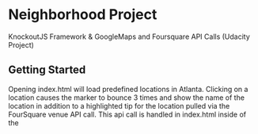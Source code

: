 # Neighborhood Project

KnockoutJS Framework & GoogleMaps and Foursquare API Calls (Udacity Project)

## Getting Started

Opening index.html will load predefined locations in Atlanta.  Clicking on a location causes the marker to bounce 3 times and show the name of the location in addition to a highlighted tip for the location pulled via the FourSquare venue API call.  This api call is handled in index.html inside of the <script> tag.  

KnockoutJS handling and binding is located in app.js.  Filtering capabilities for the location list are also included.  Just type part of the filter string and press enter key or click the filter searh button.  To clear the filter, remove the input text and press enter key.

### Prerequisites

No prerequisites.  Libraries and keys are included.  

### Installing

Copy files and folders to the same local directory, and run index.html.

## Built With

* Bootstrap
* KnockoutJS Framework
* Google Maps API
* FourSquare API

## Authors

* **Sean Kelley**

